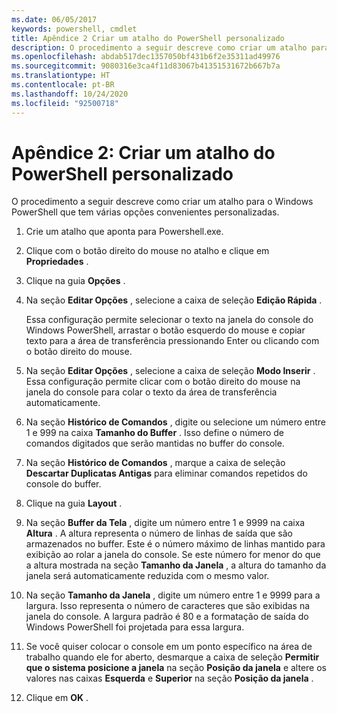 ```yaml
---
ms.date: 06/05/2017
keywords: powershell, cmdlet
title: Apêndice 2 Criar um atalho do PowerShell personalizado
description: O procedimento a seguir descreve como criar um atalho para o Windows PowerShell que tem várias opções convenientes personalizadas.
ms.openlocfilehash: abdab517dec1357050bf431b6f2e35311ad49976
ms.sourcegitcommit: 9080316e3ca4f11d83067b41351531672b667b7a
ms.translationtype: HT
ms.contentlocale: pt-BR
ms.lasthandoff: 10/24/2020
ms.locfileid: "92500718"
---
```

# <a name="appendix-2---creating-a-custom-powershell-shortcut"></a>Apêndice 2: Criar um atalho do PowerShell personalizado

O procedimento a seguir descreve como criar um atalho para o Windows PowerShell que tem várias opções convenientes personalizadas.

1. Crie um atalho que aponta para Powershell.exe.

1. Clique com o botão direito do mouse no atalho e clique em **Propriedades** .

1. Clique na guia **Opções** .

1. Na seção **Editar Opções** , selecione a caixa de seleção **Edição Rápida** .

    Essa configuração permite selecionar o texto na janela do console do Windows PowerShell, arrastar o botão esquerdo do mouse e copiar texto para a área de transferência pressionando Enter ou clicando com o botão direito do mouse.

1. Na seção **Editar Opções** , selecione a caixa de seleção **Modo Inserir** . Essa configuração permite clicar com o botão direito do mouse na janela do console para colar o texto da área de transferência automaticamente.

1. Na seção **Histórico de Comandos** , digite ou selecione um número entre 1 e 999 na caixa **Tamanho do Buffer** . Isso define o número de comandos digitados que serão mantidas no buffer do console.

1. Na seção **Histórico de Comandos** , marque a caixa de seleção **Descartar Duplicatas Antigas** para eliminar comandos repetidos do console do buffer.

1. Clique na guia **Layout** .

1. Na seção **Buffer da Tela** , digite um número entre 1 e 9999 na caixa **Altura** . A altura representa o número de linhas de saída que são armazenados no buffer. Este é o número máximo de linhas mantido para exibição ao rolar a janela do console. Se este número for menor do que a altura mostrada na seção **Tamanho da Janela** , a altura do tamanho da janela será automaticamente reduzida com o mesmo valor.

1. Na seção **Tamanho da Janela** , digite um número entre 1 e 9999 para a largura. Isso representa o número de caracteres que são exibidas na janela do console. A largura padrão é 80 e a formatação de saída do Windows PowerShell foi projetada para essa largura.

1. Se você quiser colocar o console em um ponto específico na área de trabalho quando ele for aberto, desmarque a caixa de seleção **Permitir que o sistema posicione a janela** na seção **Posição da janela** e altere os valores nas caixas **Esquerda** e **Superior** na seção **Posição da janela** .

1. Clique em **OK** .
